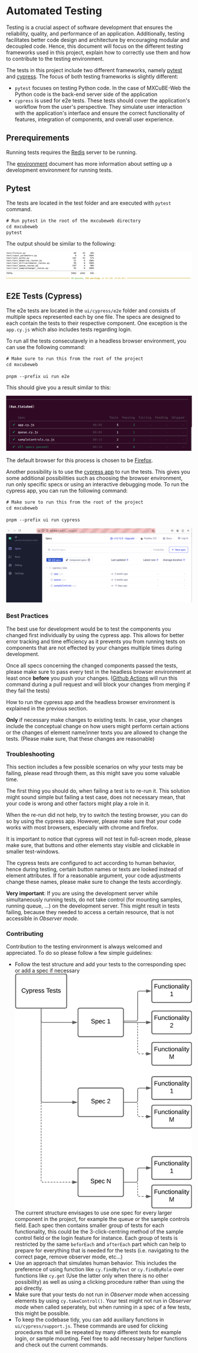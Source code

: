# Automated Testing

Testing is a crucial aspect of software development that ensures the reliability, quality, and performance of an application. Additionally, testing facilitates better code design and architecture by encouraging modular and decoupled code. Hence, this document will focus on the different testing frameworks used in this project, explain how to correctly use them and how to contribute to the testing environment.

The tests in this project include two different frameworks, namely [pytest](https://pytest.org/) and [cypress](https://www.cypress.io). The focus of both testing frameworks is slightly different:
 - `pytest` focuses on testing Python code. In the case of MXCuBE-Web the Python code is the back-end server side of the application
 - `cypress` is used for e2e tests. These tests should cover the application's workflow from the user's perspective. They simulate user interaction with the application's interface and ensure the correct functionality of features, integration of components, and overall user experience.

## Prerequirements

Running tests requires the [Redis](https://redis.io/) server to be running.

The [environment](./environment.md) document has more information about setting up a development environment for running tests.

## Pytest

The tests are located in the test folder and are executed with `pytest` command.

```
# Run pytest in the root of the mxcubeweb directory
cd mxcubeweb
pytest
```

The output should be similar to the following:

![pytest](assets/pytest.png)

## E2E Tests (Cypress)

The e2e tests are located in the `ui/cypress/e2e` folder and consists of multiple specs represented each by one file. The specs are designed to each contain the tests to their respective component. One exception is the `app.cy.js` which also includes tests regarding login.

To run all the tests consecutavely in a headless browser environment, you can use the following command:

```
# Make sure to run this from the root of the project
cd mxcubeweb

pnpm --prefix ui run e2e
```

This should give you a result similar to this:

![e2e](assets/e2eTest.png)

The default browser for this process is chosen to be [Firefox](https://www.mozilla.org/en-US/firefox/new/).

Another possibility is to use the [cypress app](https://www.cypress.io/app) to run the tests. This gives you some additional possibilities such as choosing the browser environment, run only specific specs or using an interactive debugging mode. To run the cypress app, you can run the following command:

```
# Make sure to run this from the root of the project
cd mxcubeweb

pnpm --prefix ui run cypress
```

![cypress_app](assets/cypress_client.png)

### Best Practices

The best use for development would be to test the components you changed first individually by using the cypress app. This allows for better error tracking and time efficiency as it prevents you from running tests on components that are not effected by your changes multiple times during development.

Once all specs concerning the changed components passed the tests, please make sure to pass every test in the headless browser environment at least once **before** you push your changes. ([Github Actions](https://github.com/features/actions) will run this command during a pull request and will block your changes from merging if they fail the tests)

How to run the cypress app and the headless browser environment is explained in the previous section.

**Only** if necessary make changes to existing tests. In case, your changes include the conceptual change on how users might perform certain actions or the changes of element name/inner texts you are allowed to change the tests. (Please make sure, that these changes are reasonable)

### Troubleshooting

This section includes a few possible scenarios on why your tests may be failing, please read through them, as this might save you some valuable time.

The first thing you should do, when failing a test is to re-run it. This solution might sound simple but failing a test case, does not necessary mean, that your code is wrong and other factors might play a role in it.

When the re-run did not help, try to switch the testing browser, you can do so by using the cypress app. However, please make sure that your code works with most browsers, especially with chrome and firefox.

It is important to notice that cypress will not test in full-screen mode, please make sure, that buttons and other elements stay visible and clickable in smaller test-windows.

The cypress tests are configured to act according to human behavior, hence during testing, certain button names or texts are looked instead of element attributes. If for a reasonable argument, your code adjustments change these names, please make sure to change the tests accordingly.

**Very important**: If you are using the development server while simultaneously running tests, do not take control (for mounting samples, running queue, ...) on the development server. This might result in tests failing, because they needed to access a certain resource, that is not accessible in _Observer mode_.

### Contributing

Contribution to the testing environment is always welcomed and appreciated. To do so please follow a few simple guidelines:

 - Follow the test structure and add your tests to the corresponding spec or add a spec if necessary
 ![Structure](assets/cypress_structure.png)
    The current structure envisages to use one spec for every larger component in the project, for example the queue or the sample controls field. Each spec then contains smaller group of tests for each functionality, this could be the 3-click-centring method of the sample control field or the login feature for instance. Each group of tests is restricted by the same `beforEach` and `afterEach` part which can help to prepare for everything that is needed for the tests (i.e. navigating to the correct page, remove observer mode, etc...)
 - Use an approach that simulates human behavior. This includes the preference of using function like `cy.findByText` or `cy.findByRole` over functions like `cy.get` (Use the latter only when there is no other possibility) as well as using a clicking procedure rather than using the api directly.
 - Make sure that your tests do not run in _Observer mode_ when accessing elements by using `cy.takeControl()`. Your test might not run in _Observer mode_ when called seperately, but when running in a spec of a few tests, this might be possible.
 - To keep the codebase tidy, you can add auxiliary functions in `ui/cypress/support.js`. These commands are used for clicking procedures that will be repeated by many different tests for example login, or sample mounting. Feel free to add necessary helper functions and check out the current commands.
